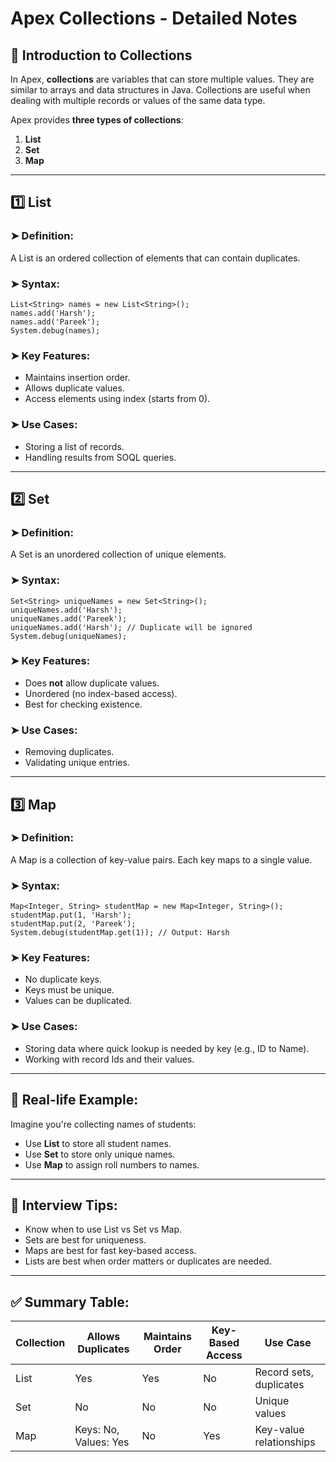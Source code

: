 
# Apex Collections - Detailed Notes

## 🌟 Introduction to Collections
In Apex, **collections** are variables that can store multiple values. They are similar to arrays and data structures in Java. Collections are useful when dealing with multiple records or values of the same data type.

Apex provides **three types of collections**:
1. **List**
2. **Set**
3. **Map**

---

## 1️⃣ List
### ➤ Definition:
A List is an ordered collection of elements that can contain duplicates.

### ➤ Syntax:
```apex
List<String> names = new List<String>();
names.add('Harsh');
names.add('Pareek');
System.debug(names);
```

### ➤ Key Features:
- Maintains insertion order.
- Allows duplicate values.
- Access elements using index (starts from 0).

### ➤ Use Cases:
- Storing a list of records.
- Handling results from SOQL queries.

---

## 2️⃣ Set
### ➤ Definition:
A Set is an unordered collection of unique elements.

### ➤ Syntax:
```apex
Set<String> uniqueNames = new Set<String>();
uniqueNames.add('Harsh');
uniqueNames.add('Pareek');
uniqueNames.add('Harsh'); // Duplicate will be ignored
System.debug(uniqueNames);
```

### ➤ Key Features:
- Does **not** allow duplicate values.
- Unordered (no index-based access).
- Best for checking existence.

### ➤ Use Cases:
- Removing duplicates.
- Validating unique entries.

---

## 3️⃣ Map
### ➤ Definition:
A Map is a collection of key-value pairs. Each key maps to a single value.

### ➤ Syntax:
```apex
Map<Integer, String> studentMap = new Map<Integer, String>();
studentMap.put(1, 'Harsh');
studentMap.put(2, 'Pareek');
System.debug(studentMap.get(1)); // Output: Harsh
```

### ➤ Key Features:
- No duplicate keys.
- Keys must be unique.
- Values can be duplicated.

### ➤ Use Cases:
- Storing data where quick lookup is needed by key (e.g., ID to Name).
- Working with record Ids and their values.

---

## 🧠 Real-life Example:
Imagine you're collecting names of students:
- Use **List** to store all student names.
- Use **Set** to store only unique names.
- Use **Map** to assign roll numbers to names.

---

## 🧩 Interview Tips:
- Know when to use List vs Set vs Map.
- Sets are best for uniqueness.
- Maps are best for fast key-based access.
- Lists are best when order matters or duplicates are needed.

---

## ✅ Summary Table:

| Collection | Allows Duplicates | Maintains Order | Key-Based Access | Use Case                    |
|------------|-------------------|------------------|------------------|-----------------------------|
| List       | Yes               | Yes              | No               | Record sets, duplicates     |
| Set        | No                | No               | No               | Unique values               |
| Map        | Keys: No, Values: Yes | No           | Yes              | Key-value relationships     |
